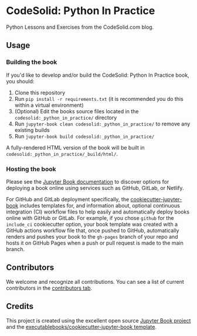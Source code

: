 # CodeSolid: Python In Practice

Python Lessons and Exercises from the CodeSolid.com blog.

## Usage

### Building the book

If you'd like to develop and/or build the CodeSolid: Python In Practice book, you should:

1. Clone this repository
2. Run `pip install -r requirements.txt` (it is recommended you do this within a virtual environment)
3. (Optional) Edit the books source files located in the `codesolid:_python_in_practice/` directory
4. Run `jupyter-book clean codesolid:_python_in_practice/` to remove any existing builds
5. Run `jupyter-book build codesolid:_python_in_practice/`

A fully-rendered HTML version of the book will be built in `codesolid:_python_in_practice/_build/html/`.

### Hosting the book

Please see the [Jupyter Book documentation](https://jupyterbook.org/publish/web.html) to discover options for deploying a book online using services such as GitHub, GitLab, or Netlify.

For GitHub and GitLab deployment specifically, the [cookiecutter-jupyter-book](https://github.com/executablebooks/cookiecutter-jupyter-book) includes templates for, and information about, optional continuous integration (CI) workflow files to help easily and automatically deploy books online with GitHub or GitLab. For example, if you chose `github` for the `include_ci` cookiecutter option, your book template was created with a GitHub actions workflow file that, once pushed to GitHub, automatically renders and pushes your book to the `gh-pages` branch of your repo and hosts it on GitHub Pages when a push or pull request is made to the main branch.

## Contributors

We welcome and recognize all contributions. You can see a list of current contributors in the [contributors tab](https://github.com/johnlockwood/codesolid:_python_in_practice/graphs/contributors).

## Credits

This project is created using the excellent open source [Jupyter Book project](https://jupyterbook.org/) and the [executablebooks/cookiecutter-jupyter-book template](https://github.com/executablebooks/cookiecutter-jupyter-book).
